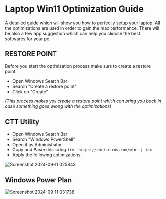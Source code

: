 # Laptop Win11 Optimization Guide
A detailed guide which will show you how to perfectly setup your laptop. All the optimizations are used in order to gain the max performance. There will be also a few app suggestion which can help you choose the best softwares for your pc.

## RESTORE POINT
Before you start the optimization process make sure to create a restore point:
- Open Windows Search Bar
- Search "Create a restore point"
- Click on "Create"
  
_(This process makes you create a restore point which can bring you back in case something goes wrong with the optimizations)_

## CTT Utility
- Open Windows Search Bar
- Search "Windows PowerShell"
- Open it as Administrator
- Copy and Paste this string ```irm "https://christitus.com/win" | iex ```
- Apply the following optimizations:

![Screenshot 2024-09-11 025843](https://github.com/user-attachments/assets/4a777177-e8b9-44d7-ba82-b72d4f631e2f)

## Windows Power Plan

![Screenshot 2024-09-11 031738](https://github.com/user-attachments/assets/4a8a735c-f7db-4baf-9481-874c66c46524)

